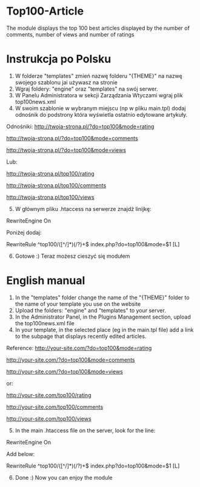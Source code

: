 # Top100-Article
The module displays the top 100 best articles displayed by the number of comments, number of views and number of ratings

# Instrukcja po Polsku
1. W folderze "templates" zmień nazwę folderu "{THEME}" na nazwę swojego szablonu jai używasz na stronie
2. Wgraj foldery: "engine" oraz "templates" na swój serwer.
3. W Panelu Administratora w sekcji Zarządzania Wtyczami wgraj plik top100news.xml
4. W swoim szablonie w wybranym miejscu (np w pliku main.tpl) dodaj odnośnik do podstrony która wyświetla ostatnio edytowane artykuły.

Odnośniki:
http://twoja-strona.pl/?do=top100&mode=rating 

http://twoja-strona.pl/?do=top100&mode=comments 

http://twoja-strona.pl/?do=top100&mode=views 

Lub:

http://twoja-strona.pl/top100/rating 

http://twoja-strona.pl/top100/comments 

http://twoja-strona.pl/top100/views 

5. W głównym pliku .htaccess na serwerze znajdź linijkę: 

RewriteEngine On

Poniżej dodaj:

RewriteRule ^top100/([^/]*)(/?)+$ index.php?do=top100&mode=$1 [L]

6. Gotowe :) Teraz możesz cieszyć się modułem

# English manual
1. In the "templates" folder change the name of the "{THEME}" folder to the name of your template you use on the website
2. Upload the folders: "engine" and "templates" to your server.
3. In the Administrator Panel, in the Plugins Management section, upload the top100news.xml file
4. In your template, in the selected place (eg in the main.tpl file) add a link to the subpage that displays recently edited articles.

Reference:
http://your-site.com/?do=top100&mode=rating 

http://your-site.com/?do=top100&mode=comments 

http://your-site.com/?do=top100&mode=views 

or:

http://your-site.com/top100/rating 

http://your-site.com/top100/comments 

http://your-site.com/top100/views

5. In the main .htaccess file on the server, look for the line:

RewriteEngine On

Add below:

RewriteRule ^top100/([^/]*)(/?)+$ index.php?do=top100&mode=$1 [L]

6. Done :) Now you can enjoy the module
